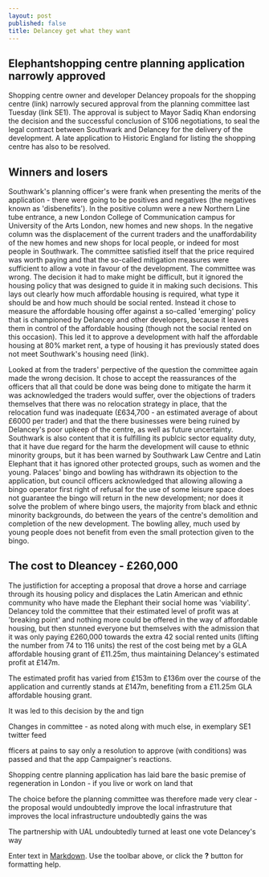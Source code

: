 ```yaml
---
layout: post
published: false
title: Delancey get what they want
---
```

## Elephantshopping centre planning application narrowly approved

Shopping centre owner and developer Delancey propoals for the shopping centre (link) narrowly secured approval from the planning committee last Tuesday (link SE1).  The approval is subject to Mayor Sadiq Khan endorsing the decision and the successful conclusion of S106 negotiations, to seal the legal contract between Southwark and Delancey for the delivery of the development.  A late application to Historic England for listing the shopping centre has also to be resolved.

## Winners and losers

Southwark's planning officer's were frank when presenting the merits of the application - there were going to be positives and negatives (the negatives known as 'disbenefits').  In the positive column were a new Northern Line tube entrance, a new London College of Communication campus for University of the Arts London, new homes and new shops.  In the negative column was the displacement of the current traders and the unaffordability of the new homes and new shops for local people, or indeed for most people in Southwark.  The committee satisfied itself that the price required was worth paying and that the so-called mitigation measures were sufficient to allow a vote in favour of the development.  The committee was wrong.  The decision it had to make might be difficult, but it ignored the housing policy that was designed to guide it in making such decisions.  This lays out clearly how much affordable housing is required, what type it should be and how much should be social rented.  Instead it chose to measure the affordable housing offer against a so-called 'emerging' policy that is championed by Delancey and other developers, because it leaves them in control of the affordable housing (though not the social rented on this occasion).  This led it to approve a development with half the affordable housing at 80% market rent, a type of housing it has previously stated does not meet Southwark's housing need (link).

Looked at from the traders' perpective of the question the committee again made the wrong decision.  It chose to accept the reassurances of the officers that all that could be done was being done to mitigate the harm it was acknowledged the traders would suffer, over the objections of traders themselves that there was no relocation strategy in place, that the relocation fund was inadequate (£634,700 - an estimated average of about £6000 per trader) and that the there businesses were being ruined by Delancey's poor upkeep of the centre, as well as future uncertainty.  Southwark is also content that it is fulfilling its publcic sector equality duty, that it have due regard for the harm the development will cause to ethnic minority groups, but it has been warned by Southwark Law Centre and Latin Elephant that it has ignored other protected groups, such as women and the young.  Palaces' bingo and bowling has withdrawn its objection to the application, but council officers acknowledged that allowing allowing a bingo operator first right of refusal for the use of some leisure space does not guarantee the bingo will return in the new development; nor does it solve the problem of where bingo users, the majority from black and ethnic minority backgrounds, do between the years of the centre's demolition and completion of the new development.  The bowling alley, much used by young people does not benefit from even the small protection given to the bingo.

## The cost to Dleancey - £260,000

The justifiction for accepting a proposal that drove a horse and carriage through its housing policy and displaces the Latin American and ethnic community who have made the Elephant their social home was 'viability'.  Delancey told the committee that their estimated level of profit was at 'breaking point' and nothing more could be offered in the way of affordable housing, but then stunned everyone but themselves  with the admission that it was only paying £260,000 towards the extra 42 social rented units (lifting the number from 74 to 116 units) the rest of the cost being met by a GLA affordable housing grant of £11.25m, thus maintaining Delancey's estimated profit at £147m.

The estimated profit has varied from £153m to  £136m over the course of the application and currently stands at £147m, benefiting from a £11.25m GLA affordable housing grant.

It was led to this decision by the  and  tign   

Changes in committee - as noted along with much else, in exemplary SE1 twitter feed

fficers at pains to say only a resolution to approve (with conditions) was passed and that the app
Campaigner's reactions.

Shopping centre planning application has laid bare the basic premise of regeneration in London - if you live or work on land that 

The choice before the planning committee was therefore made very clear - the proposal would undoubtedly improve the local infrastruture that improves the local infrastructure undoubtedly gains the was

The partnership with UAL undoubtedly turned at least one vote Delancey's way



Enter text in [Markdown](http://daringfireball.net/projects/markdown/). Use the toolbar above, or click the **?** button for formatting help.
